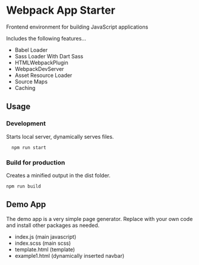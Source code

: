 # Webpack App Starter

Frontend environment for building JavaScript applications

Includes the following features...

- Babel Loader
- Sass Loader With Dart Sass
- HTMLWebpackPlugin
- WebpackDevServer
- Asset Resource Loader
- Source Maps
- Caching

## Usage

### Development

Starts local server, dynamically serves files.

```
  npm run start
```

### Build for production

Creates a minified output in the dist folder.

```
npm run build
```

## Demo App

The demo app is a very simple page generator. Replace with your own code and install other packages as needed.

- index.js (main javascript)
- index.scss (main scss)
- template.html (template)
- example1.html (dynamically inserted navbar)
